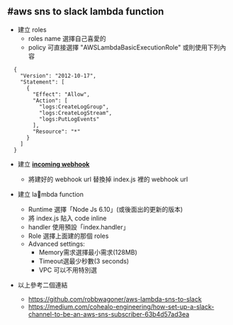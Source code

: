 #aws sns to slack lambda function
---
- 建立 roles
  - roles name 選擇自己喜愛的
  - policy 可直接選擇 "AWSLambdaBasicExecutionRole" 或則使用下列內容
```
  {
    "Version": "2012-10-17",
    "Statement": [
      {
        "Effect": "Allow",
        "Action": [
          "logs:CreateLogGroup",
          "logs:CreateLogStream",
          "logs:PutLogEvents"
        ],
        "Resource": "*"
      }
    ]
  }
```
- 建立 [**incoming webhook**](https://api.slack.com/incoming-webhooks)
  - 將建好的 webhook url 替換掉 index.js 裡的 webhook url
- 建立 lambda function
  - Runtime 選擇「Node Js 6.10」(或後面出的更新的版本)
  - 將 index.js 貼入 code inline
  - handler 使用預設「index.handler」
  - Role 選擇上面建的那個 roles
  - Advanced settings:
    - Memory需求選擇最小需求(128MB)
    - Timeout選最少秒數(3 seconds)
    - VPC 可以不用特別選


- 以上參考二個連結
  - https://github.com/robbwagoner/aws-lambda-sns-to-slack
  - https://medium.com/cohealo-engineering/how-set-up-a-slack-channel-to-be-an-aws-sns-subscriber-63b4d57ad3ea
